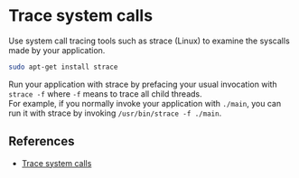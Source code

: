 # Trace system calls

Use system call tracing tools such as strace (Linux) to examine the syscalls made by your application.
```bash
sudo apt-get install strace
```

Run your application with strace by prefacing your usual invocation with `strace -f` where `-f` means to trace all child threads. <br> For example, if you normally invoke your application with `./main`, you can run it with strace by invoking `/usr/bin/strace -f ./main`.

## References
- [Trace system calls](https://cloud.google.com/run/docs/troubleshooting/tracing-system-calls)